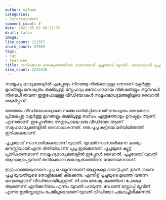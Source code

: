 ```yaml
---
author: safwan
categories:
- Entertainment
comment_count: 0
date: 2022-05-02 06:21:39
draft: false
image: ''
like_count: 122657
share_count: 57885
tags:
- cat
- Featured
title: തനിക്കൊരു മനുഷ്യക്കുഞ്ഞിനെ വേണമെന്ന് പൂച്ചയോട് യുവതി. വൈറലായി പൂച്ചയുടെ പ്രതികരണം.
view_count: 2241630
---
```


സാമൂഹ്യ മാധ്യമങ്ങളിൽ എപ്പോഴും നിറഞ്ഞു നിൽക്കാറുള്ള ഒന്നാണ് വളർത്തു മൃഗങ്ങളും മനുഷ്യരും തമ്മിലുള്ള സ്നേഹവും മനോഹരമായ നിമിഷങ്ങളും. ഒട്ടനവധി നിരവധി തവണ ഇതുപോലുള്ള വീഡിയോകൾ സമൂഹമാധ്യമങ്ങളിലൂടെ വൈറൽ ആയിട്ടുണ്ട്.

അത്തരം വീഡിയോകളോടെ നമ്മെ ഓർമിപ്പിക്കുന്നത് മനുഷ്യരും അവരുടെ പ്രിയപ്പെട്ട വളർത്തു മൃഗങ്ങളും തമ്മിലുള്ള ബന്ധം എത്രത്തോളം ഊഷ്മളം ആണ് എന്നതാണ്. ഇപ്പോഴിതാ അതുപോലെ ഒരു വീഡിയോ ആണ് സമൂഹമാധ്യമങ്ങളിൽ വൈറലാകുന്നത്. ഒരു പൂച്ച കുട്ടിയെ മടിയിലിരുത്തി ഇരിക്കുകയാണ്.

പൂച്ചയോട് സംസാരിക്കുകയാണ് യുവതി. യുവതി സംസാരിക്കുന്ന കാര്യം മനസ്സിലായി എന്ന രീതിയിലാണ് പൂച്ച ഇരിക്കുന്നത്. പൂച്ചയുടെ ക്യൂട്ട് പ്രതികരണമാണ് സാമൂഹ്യമാധ്യമങ്ങളിൽ ഇപ്പോൾ വൈറൽ. പൂച്ചയോട് യുവതി ആവശ്യപ്പെടുന്നത് തനിക്കൊരു മനുഷ്യക്കുഞ്ഞിനെ വേണമെന്നാണ്.

ഇതുപറഞ്ഞയുടെനെ പൂച്ച ചെയ്യുന്നതാണ് ആളുകളെ ഞെട്ടിച്ചത്. ഉടൻ തന്നെ പൂച്ച യുവതിയുടെ തോളിലേക്ക് കിടക്കുന്നു. എന്നിട്ട് പൂച്ചയുടെ മുഖത്ത് വരുന്ന ഭാവങ്ങളാണ് വീഡിയോയിലുള്ളത്. നീ ഒരു മനുഷ്യ കുഞ്ഞിനെ പോലെ ആണെന്ന് എനിക്കറിയാം എന്നും യുവതി പറയുന്നു. ഡോണ്ട് സ്റ്റോപ്പ് മ്യുവിങ് എന്നാ ഇൻസ്റ്റാഗ്രാം പേജിലൂടെയാണ് യുവതി വീഡിയോ പങ്കുവച്ചിരിക്കുന്നത്.